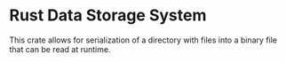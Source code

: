 # Rust Data Storage System

This crate allows for serialization of a directory with files into a binary file that can be read at runtime.
